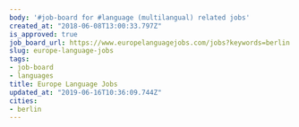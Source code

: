 ```yaml
---
body: '#job-board for #language (multilangual) related jobs'
created_at: "2018-06-08T13:00:33.797Z"
is_approved: true
job_board_url: https://www.europelanguagejobs.com/jobs?keywords=berlin
slug: europe-language-jobs
tags:
- job-board
- languages
title: Europe Language Jobs
updated_at: "2019-06-16T10:36:09.744Z"
cities:
- berlin
---
```

